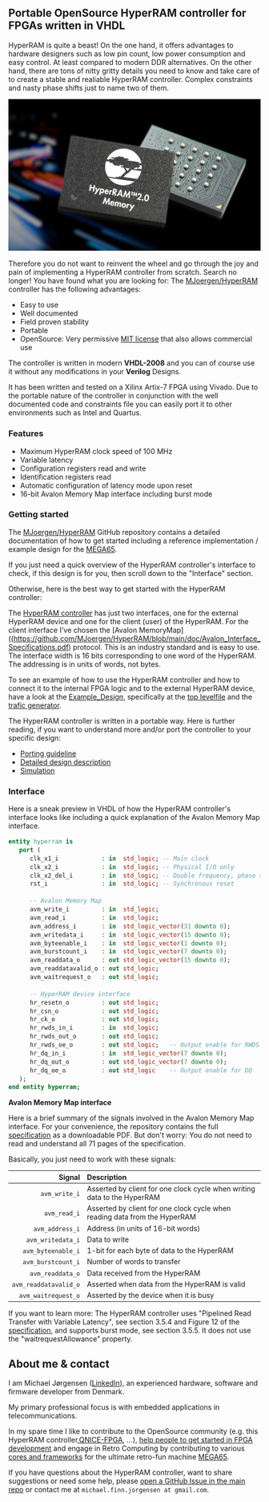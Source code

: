 ## Portable OpenSource HyperRAM controller for FPGAs written in VHDL

HyperRAM is quite a beast! On the one hand, it offers advantages to hardware designers such as
low pin count, low power consumption and easy control. At least compared to modern DDR alternatives.
On the other hand, there are tons of nitty gritty details you need to know and take care of to
create a stable and realiable HyperRAM controller. Complex constraints and nasty phase shifts
just to name two of them.

![HyperRAM image](hyperram_img.jpg)

Therefore you do not want to reinvent the wheel and go through the joy and pain of implementing
a HyperRAM controller from scratch. Search no longer! You have found what you are looking
for: The [MJoergen/HyperRAM](https://github.com/MJoergen/HyperRAM) controller has the following
advantages:

* Easy to use
* Well documented
* Field proven stability
* Portable
* OpenSource: Very permissive [MIT license](https://github.com/MJoergen/HyperRAM/blob/main/LICENSE) that also allows commercial use

The controller is written in modern **VHDL-2008** and you can of course use it without
any modifications in your **Verilog** Designs.

It has been written and tested on a Xilinx Artix-7 FPGA using Vivado. Due to the portable
nature of the controller in conjunction with the well documented code and constraints file
you can easily port it to other environments such as Intel and Quartus.

### Features

* Maximum HyperRAM clock speed of 100 MHz
* Variable latency
* Configuration registers read and write
* Identification registers read
* Automatic configuration of latency mode upon reset
* 16-bit Avalon Memory Map interface including burst mode

### Getting started

The [MJoergen/HyperRAM](https://github.com/MJoergen/HyperRAM) GitHub repository contains
a detailed documentation of how to get started including a reference implementation /
example design for the [MEGA65](https://www.mega65.org).

If you just need a quick overview of the HyperRAM controller's interface to check, if
this design is for you, then scroll down to the "Interface" section.

Otherwise, here is the best way to get started with the HyperRAM controller:

The [HyperRAM controller](https://github.com/MJoergen/HyperRAM/blob/main/src/hyperram/hyperram.vhd)
has just two interfaces, one for the external HyperRAM device and one for the client (user) of the
HyperRAM. For the client interface I've chosen the
[Avalon MemoryMap]((https://github.com/MJoergen/HyperRAM/blob/main/doc/Avalon_Interface_Specifications.pdf)
protocol. This is an industry standard and is easy to use. The interface width
is 16 bits corresponding to one word of the HyperRAM.
The addressing is in units of words, not bytes.

To see an example of how to use the HyperRAM controller and how to connect it
to the internal FPGA logic and to the external HyperRAM device, have a look at
the [Example_Design](https://github.com/MJoergen/HyperRAM/tree/main/src/Example_Design),
specifically at the [top levelfile](https://github.com/MJoergen/HyperRAM/blob/main/src/Example_Design/top.vhd)
and the [trafic generator](https://github.com/MJoergen/HyperRAM/blob/main/src/Example_Design/trafic_gen.vhd).

The HyperRAM controller is written in a portable way. Here is further reading, if you
want to understand more and/or port the controller to your specific design:

* [Porting guideline](https://github.com/MJoergen/HyperRAM/blob/main/PORTING.md)
* [Detailed design description](https://github.com/MJoergen/HyperRAM/blob/main/src/hyperram/README.md)
* [Simulation](https://github.com/MJoergen/HyperRAM/tree/main/simulation)

### Interface

Here is a sneak preview in VHDL of how the HyperRAM controller's interface looks like
including a quick explanation of the Avalon Memory Map interface.

```vhdl
entity hyperram is
   port (
      clk_x1_i            : in  std_logic; -- Main clock
      clk_x2_i            : in  std_logic; -- Physical I/O only
      clk_x2_del_i        : in  std_logic; -- Double frequency, phase shifted
      rst_i               : in  std_logic; -- Synchronous reset

      -- Avalon Memory Map
      avm_write_i         : in  std_logic;
      avm_read_i          : in  std_logic;
      avm_address_i       : in  std_logic_vector(31 downto 0);
      avm_writedata_i     : in  std_logic_vector(15 downto 0);
      avm_byteenable_i    : in  std_logic_vector(1 downto 0);
      avm_burstcount_i    : in  std_logic_vector(7 downto 0);
      avm_readdata_o      : out std_logic_vector(15 downto 0);
      avm_readdatavalid_o : out std_logic;
      avm_waitrequest_o   : out std_logic;

      -- HyperRAM device interface
      hr_resetn_o         : out std_logic;
      hr_csn_o            : out std_logic;
      hr_ck_o             : out std_logic;
      hr_rwds_in_i        : in  std_logic;
      hr_rwds_out_o       : out std_logic;
      hr_rwds_oe_o        : out std_logic;   -- Output enable for RWDS
      hr_dq_in_i          : in  std_logic_vector(7 downto 0);
      hr_dq_out_o         : out std_logic_vector(7 downto 0);
      hr_dq_oe_o          : out std_logic    -- Output enable for DQ
   );
end entity hyperram;
```

**Avalon Memory Map interface**

Here is a brief summary of the signals involved in the Avalon Memory Map
interface. For your convenience, the repository contains the full
[specification](https://github.com/MJoergen/HyperRAM/blob/main/doc/Avalon_Interface_Specifications.pdf)
as a downloadable PDF. But don't worry: You do not need to read and understand
all 71 pages of the specification.

Basically, you just need to work with these signals:

Signal                | Description
--------------------: | :--------------------------------------------------------------------------------------
`avm_write_i`         | Asserted by client for one clock cycle when writing data to the HyperRAM
`avm_read_i`          | Asserted by client for one clock cycle when reading data from the HyperRAM
`avm_address_i`       | Address (in units of 16-bit words)
`avm_writedata_i`     | Data to write
`avm_byteenable_i`    | 1-bit for each byte of data to the HyperRAM
`avm_burstcount_i`    | Number of words to transfer
`avm_readdata_o`      | Data received from the HyperRAM
`avm_readdatavalid_o` | Asserted when data from the HyperRAM is valid
`avm_waitrequest_o`   | Asserted by the device when it is busy

If you want to learn more: The HyperRAM controller uses "Pipelined Read Transfer with Variable Latency",
see section 3.5.4 and Figure 12 of the
[specification](https://github.com/MJoergen/HyperRAM/blob/main/doc/Avalon_Interface_Specifications.pdf),
and supports burst mode, see section 3.5.5. It does not use the "waitrequestAllowance" property.

## About me & contact

I am Michael Jørgensen ([LinkedIn](https://www.linkedin.com/in/michaeljoergensen/)), an experienced hardware, software
and firmware developer from Denmark.

My primary professional focus is with embedded applications in telecommunications.

In my spare time I like to contribute to the OpenSource community
(e.g. this HyperRAM controller,[QNICE-FPGA](http://qnice-fpga.com/), ...),
[help people to get started in FPGA development](https://github.com/MJoergen/nexys4ddr/tree/master/dyoc)
and engage in Retro Computing by contributing to various
[cores and frameworks](https://sy2002.github.io/m65cores/) for the ultimate retro-fun machine
[MEGA65](https://www.mega65.org).

If you have questions about the HyperRAM controller, want to share suggestions or need some help, please
[open a GitHub Issue in the main repo](https://github.com/MJoergen/HyperRAM/issues) or contact me at
`michael.finn.jorgensen at gmail.com`.
